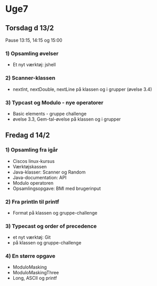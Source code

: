 # Uge7
## Torsdag d 13/2
Pause 13:15, 14:15 og 15:00

### 1) Opsamling øvelser
- Et nyt værktøj: jshell

### 2) Scanner-klassen
- nextInt, nextDouble, nextLine på klassen og i grupper (øvelse 3.4)

### 3) Typcast og Modulo - nye operatorer
- Basic elements - gruppe challenge
- øvelse 3.3, Gem-tal-øvelse på klassen og i grupper


## Fredag d 14/2

### 1) Opsamling fra igår
- Ciscos linux-kursus
- Værktøjskassen 
- Java-klasser: Scanner og Random
- Java-documentation: API
- Modulo operatoren
- Opsamlingsopgave: BMI med brugerinput

### 2) Fra println til printf
- Format på klassen og gruppe-challenge

### 3) Typecast og order of precedence
- et nyt værktøj: Git
- på klassen og gruppe-challenge 

### 4) En større opgave
- ModuloMasking
- ModuloMaskingThree
- Long, ASCII og printf
